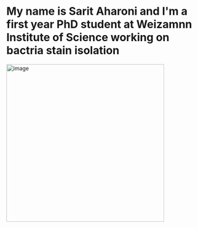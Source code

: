 # My name is Sarit Aharoni and I'm a first year PhD student at Weizamnn Institute of Science working on bactria stain isolation
<img width="410" alt="image" src="https://github.com/saritaharoni/saritaharoni.github.io/assets/139113728/530e9163-f187-4339-8f29-b2cc9a7025e1">

